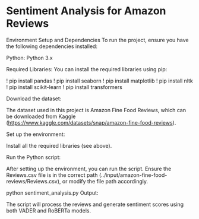 # Sentiment Analysis for Amazon Reviews
Environment Setup and Dependencies
To run the project, ensure you have the following dependencies installed:

Python:
Python 3.x

Required Libraries:
You can install the required libraries using pip:


! pip install pandas
! pip install seaborn
! pip install matplotlib
! pip install nltk
! pip install scikit-learn
! pip install transformers

Download the dataset:

The dataset used in this project is Amazon Fine Food Reviews, which can be downloaded from Kaggle (https://www.kaggle.com/datasets/snap/amazon-fine-food-reviews).

Set up the environment:

Install all the required libraries (see above).

Run the Python script:

After setting up the environment, you can run the script. Ensure the Reviews.csv file is in the correct path (../input/amazon-fine-food-reviews/Reviews.csv), or modify the file path accordingly.


python sentiment_analysis.py
Output:

The script will process the reviews and generate sentiment scores using both VADER and RoBERTa models. 
